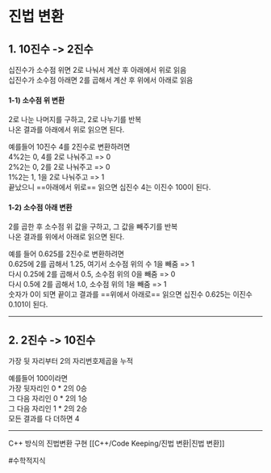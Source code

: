 # 진법 변환

## 1. 10진수 -> 2진수
십진수가 소수점 위면 2로 나눠서 계산 후 아래에서 위로 읽음  
십진수가 소수점 아래면 2를 곱해서 계산 후 위에서 아래로 읽음  

#### 1-1) 소수점 위 변환
2로 나눈 나머지를 구하고, 2로 나누기를 반복  
나온 결과를 아래에서 위로 읽으면 된다.  

예를들어 10진수 4를 2진수로 변환하려면  
4%2는 0, 4를 2로 나눠주고 => 0  
2%2는 0, 2를 2로 나눠주고 => 0  
1%2는 1, 1을 2로 나눠주고 => 1  
끝났으니 ==아래에서 위로== 읽으면 십진수 4는 이진수 100이 된다.  

#### 1-2) 소수점 아래 변환
2를 곱한 후 소수점 위 값을 구하고, 그 값을 빼주기를 반복  
나온 결과를 위에서 아래로 읽으면 된다.  

예를 들어 0.625를 2진수로 변환하려면  
0.625에 2를 곱해서 1.25, 여기서 소수점 위의 수 1을 빼줌 => 1  
다시 0.25에 2를 곱해서 0.5, 소수점 위의 0을 빼줌 => 0  
다시 0.5에 2를 곱해서 1.0, 소수점 위의 1을 빼줌 => 1  
숫자가 0이 되면 끝이고 결과를 ==위에서 아래로== 읽으면 십진수 0.625는 이진수 0.101이 된다.  

___
## 2. 2진수 -> 10진수
가장 뒷 자리부터 2의 자리번호제곱을 누적  

예를들어 100이라면  
가장 뒷자리인 0 * 2의 0승  
그 다음 자리인 0 * 2의 1승  
그 다음 자리인 1 * 2의 2승  
모든 결과를 다 더하면 4  

___

C++ 방식의 진법변환 구현 [[C++/Code Keeping/진법 변환|진법 변환]]

#수학적지식